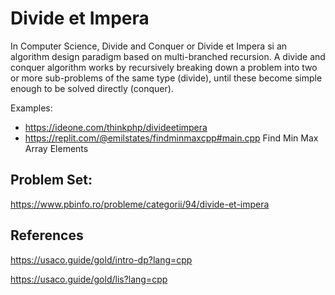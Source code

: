 # Divide et Impera

  In Computer Science, Divide and Conquer or Divide et Impera si an algorithm design paradigm based on multi-branched recursion.
  A divide and conquer algorithm works by recursively breaking down a problem into two or more sub-problems of the same type (divide),
  until these become simple enough to be solved directly (conquer).
  
  Examples:
  
  * https://ideone.com/thinkphp/divideetimpera
  * https://replit.com/@emilstates/findminmaxcpp#main.cpp Find Min Max Array Elements

## Problem Set:

https://www.pbinfo.ro/probleme/categorii/94/divide-et-impera

## References

https://usaco.guide/gold/intro-dp?lang=cpp

https://usaco.guide/gold/lis?lang=cpp
